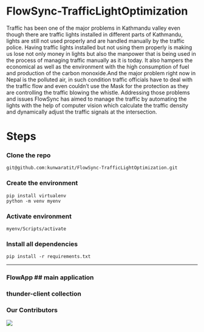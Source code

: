 # FlowSync-TrafficLightOptimization
Traffic has been one of the major problems in Kathmandu valley even though there are traffic lights installed in different parts of Kathmandu, lights are still not used properly and are handled manually by the traffic police. Having traffic lights installed but not using them properly is making us lose not only money in lights but also the manpower that is being used in the process of managing traffic manually as it is today. It also hampers the economical as well as the environment with the high consumption of fuel and production of the carbon monoxide.And the major problem right now in Nepal is the polluted air, in such condition traffic officials have to deal with the traffic flow and  even couldn’t use the Mask for the protection as they are controlling the traffic blowing the whistle.
Addressing those problems and issues FlowSync has aimed to manage the traffic by automating the lights with the help of computer vision which calculate the traffic density and dynamically adjust the traffic signals at the intersection.

# Steps 
### Clone the repo
    git@github.com:kunwaratit/FlowSync-TrafficLightOptimization.git
### Create the environment
    pip install virtualenv
    python -m venv myenv
### Activate environment
    myenv/Scripts/activate
### Install all dependencies
    pip install -r requirements.txt
<hr>

### FlowApp  ## main application
###  thunder-client collection 

### Our Contributors
<a href="https://github.com/kunwaratit/Revolution-Bytes/graphs/contributors">
  <img src="https://contrib.rocks/image?repo=kunwaratit/Revolution-Bytes" />
</a>

